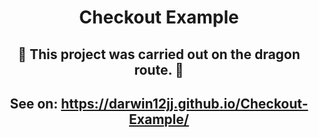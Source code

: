 <div style="text-align: center">

# Checkout Example

## 🐲 This project was carried out on the dragon route. 🐲

## See on: https://darwin12jj.github.io/Checkout-Example/

</div>
